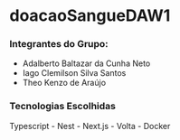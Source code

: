# doacaoSangueDAW1

### Integrantes do Grupo: 
- Adalberto Baltazar da Cunha Neto
- Iago Clemilson Silva Santos
- Theo Kenzo de Araújo

### Tecnologias Escolhidas

Typescript - Nest - Next.js - Volta - Docker

